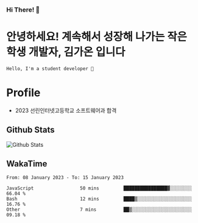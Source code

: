 ### Hi There! 👋

# 안녕하세요! 계속해서 성장해 나가는 작은 학생 개발자, <b>김가온</b> 입니다

```
Hello, I'm a student developer 🌙
```

# Profile

-   2023 선린인터넷고등학교 소프트웨어과 합격

## Github Stats

![Github Stats](https://github-readme-stats.vercel.app/api/top-langs/?username=NY0510&theme=tokyonight&hide_border=true&layout=compact)

## WakaTime

<!--START_SECTION:waka-->

```text
From: 08 January 2023 - To: 15 January 2023

JavaScript                 50 mins         ████████████████▓░░░░░░░░   66.04 %
Bash                       12 mins         ████▒░░░░░░░░░░░░░░░░░░░░   16.76 %
Other                      7 mins          ██▒░░░░░░░░░░░░░░░░░░░░░░   09.18 %
```

<!--END_SECTION:waka-->
